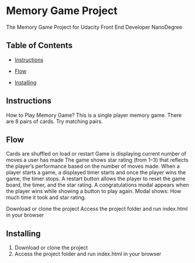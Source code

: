 # Memory Game Project

The Memory Game Project for Udacity Front End Developer NanoDegree

## Table of Contents

* [Instructions](#instructions)

* [Flow](#Flow)

* [Installing](#Installing)

## Instructions

How to Play Memory Game?
This is a single player memory game.
There are 8 pairs of cards.
Try matching pairs.


## Flow

Cards are shuffled on load or restart
Game is displaying current number of moves a user has made
The game shows star rating (from 1–3) that reflects the player’s performance based on the number of moves made.
When a player starts a game, a displayed timer starts and once the player wins the game, the timer stops.
A restart button allows the player to reset the game board, the timer, and the star rating.
A congratulations modal appears when the player wins while showing a button to play again.
Modal shows: How much time it took and star rating.

Download or clone the project
Access the project folder and run index.html in your browser

## Installing

1. Download or clone the project
2. Access the project folder and run index.html in your browser
